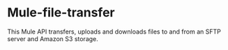 # Mule-file-transfer
This Mule API transfers, uploads and downloads files to and from an SFTP server and Amazon S3 storage.
